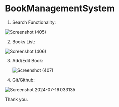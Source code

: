 # BookManagementSystem

1) Search Functionality:

![Screenshot (405)](https://github.com/user-attachments/assets/ca351501-75a6-4eee-be31-9bc123b5ec7d)

2) Books List:

![Screenshot (406)](https://github.com/user-attachments/assets/b6f9a269-edcd-465c-a605-2dfe8fd76c6f)

3) Add/Edit Book:

   ![Screenshot (407)](https://github.com/user-attachments/assets/abeecd6d-802c-4e73-8aa6-577163d310ae)

4) Git/Github:

![Screenshot 2024-07-16 033135](https://github.com/user-attachments/assets/1188b3cf-6794-44e4-bc53-64eb44fa1df0)

Thank you.
